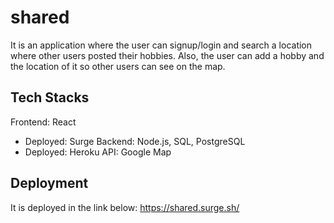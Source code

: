 # shared

It is an application where the user can signup/login and search a location where other users posted their hobbies.
Also, the user can add a hobby and the location of it so other users can see on the map.

## Tech Stacks
Frontend: React
- Deployed: Surge
Backend: Node.js, SQL, PostgreSQL
- Deployed: Heroku
API: Google Map

## Deployment
It is deployed in the link below:
https://shared.surge.sh/
